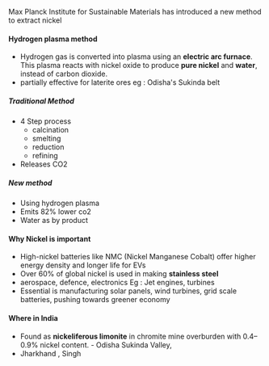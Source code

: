 Max Planck Institute for Sustainable Materials has introduced a new method to extract nickel
#### Hydrogen plasma method
- Hydrogen gas is converted into plasma using an **electric arc furnace**. This plasma reacts with nickel oxide to produce **pure nickel** and **water**, instead of carbon dioxide.
- partially effective for laterite ores eg : Odisha's Sukinda belt

##### Traditional Method
- 4 Step process
	- calcination
	- smelting
	- reduction 
	- refining
- Releases CO2
##### New method
- Using hydrogen plasma
- Emits 82% lower co2
- Water as by product

#### Why Nickel is important
- High-nickel batteries like NMC (Nickel Manganese Cobalt) offer higher energy density and longer life for EVs
- Over 60% of global nickel is used in making **stainless steel**
- aerospace, defence, electronics Eg : Jet engines, turbines
- Essential is manufacturing solar panels, wind turbines, grid scale batteries, pushing towards greener economy

#### Where in India
- Found as **nickeliferous limonite** in chromite mine overburden with 0.4–0.9% nickel content. - Odisha Sukinda Valley, 
- Jharkhand , Singh
